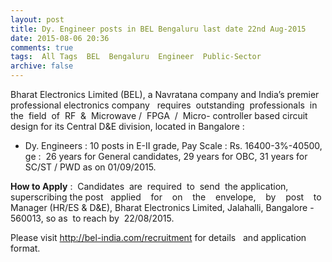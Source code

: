 ```yaml
---
layout: post
title: Dy. Engineer posts in BEL Bengaluru last date 22nd Aug-2015   
date: 2015-08-06 20:36
comments: true
tags:  All Tags  BEL  Bengaluru  Engineer  Public-Sector 
archive: false
---
```

Bharat Electronics Limited (BEL), a Navratana company and India’s premier professional electronics company   requires  outstanding  professionals  in  the  field  of  RF  &  Microwave /  FPGA  /  Micro- controller based circuit design for its Central D&E division, located in Bangalore :





- Dy. Engineers : 10 posts in E-II grade, Pay Scale : Rs. 16400-3%-40500,  ge :  26 years for General candidates, 29 years for OBC, 31 years for SC/ST / PWD as on 01/09/2015.  





**How to Apply** :  Candidates  are  required  to  send  the application,  superscribing the post   applied    for    on    the    envelope,    by    post    to  Manager (HR/ES & D&E), Bharat Electronics Limited, Jalahalli, Bangalore - 560013, so as  to reach by  22/08/2015.

Please visit <http://bel-india.com/recruitment> for details   and application format.




